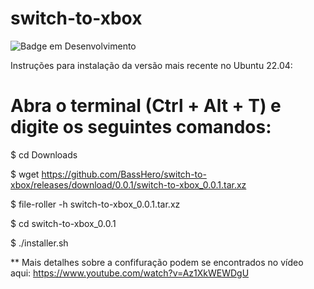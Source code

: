 # switch-to-xbox

![Badge em Desenvolvimento](http://img.shields.io/static/v1?label=Status&message=Em%20Desenvolvimento&color=GREEN&style=for-the-badge)

Instruções para instalação da versão mais recente no Ubuntu 22.04:

Abra o terminal (Ctrl + Alt + T) e digite os seguintes comandos:
=

$ cd Downloads

$ wget https://github.com/BassHero/switch-to-xbox/releases/download/0.0.1/switch-to-xbox_0.0.1.tar.xz

$ file-roller -h switch-to-xbox_0.0.1.tar.xz

$ cd switch-to-xbox_0.0.1

$ ./installer.sh

**
Mais detalhes sobre a confifuração podem se encontrados no vídeo aqui:
https://www.youtube.com/watch?v=Az1XkWEWDgU


